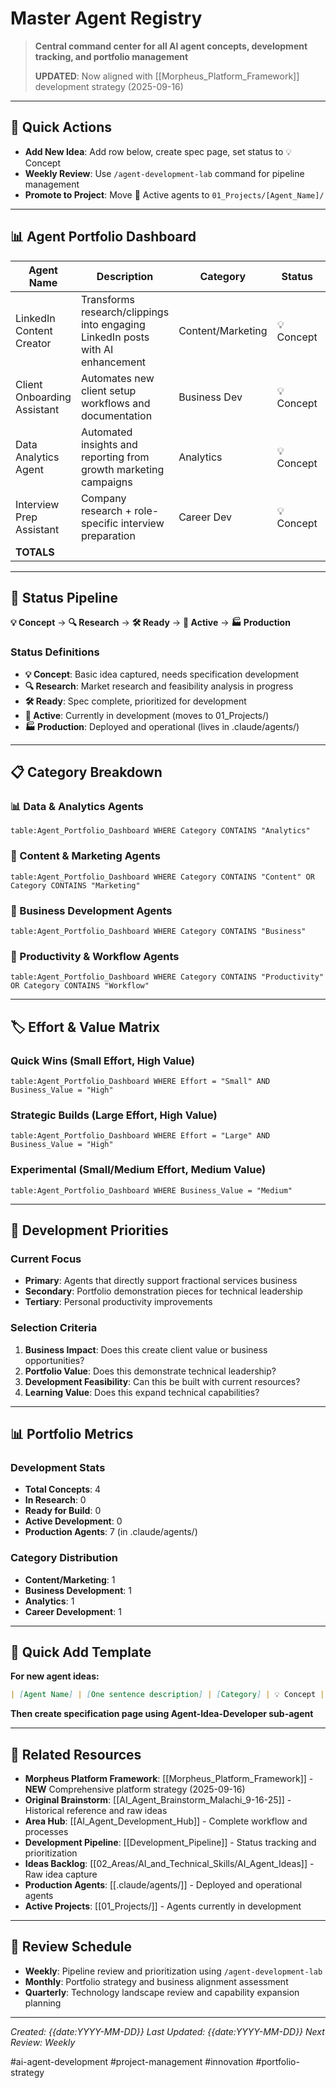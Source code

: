 # Master Agent Registry

> **Central command center for all AI agent concepts, development tracking, and portfolio management**
>
> **UPDATED**: Now aligned with [[Morpheus_Platform_Framework]] development strategy (2025-09-16)

---

## 🎯 Quick Actions

- **Add New Idea**: Add row below, create spec page, set status to 💡 Concept
- **Weekly Review**: Use `/agent-development-lab` command for pipeline management
- **Promote to Project**: Move 🚀 Active agents to `01_Projects/[Agent_Name]/`

---

## 📊 Agent Portfolio Dashboard

| Agent Name | Description | Category | Status | Spec Link | Effort | Business Value | Notes |
|------------|-------------|----------|---------|-----------|--------|----------------|--------|
| LinkedIn Content Creator | Transforms research/clippings into engaging LinkedIn posts with AI enhancement | Content/Marketing | 💡 Concept | [[LinkedIn_Content_Creator]] | Medium | High | Could become client offering |
| Client Onboarding Assistant | Automates new client setup workflows and documentation | Business Dev | 💡 Concept | [[Client_Onboarding_Assistant]] | Large | High | Direct fractional services value |
| Data Analytics Agent | Automated insights and reporting from growth marketing campaigns | Analytics | 💡 Concept | [[Data_Analytics_Agent]] | Large | Medium | Portfolio differentiator |
| Interview Prep Assistant | Company research + role-specific interview preparation | Career Dev | 💡 Concept | [[Interview_Prep_Assistant]] | Small | Medium | Personal + potential product |
| **TOTALS** | | | | | | | |

<!-- TBLFM: @6$6=count(@2..@5) -->
<!-- TBLFM: @6$7=count(@2..@5) -->

---

## 🔄 Status Pipeline

**💡 Concept** → **🔍 Research** → **🛠️ Ready** → **🚀 Active** → **🏭 Production**

### Status Definitions
- **💡 Concept**: Basic idea captured, needs specification development
- **🔍 Research**: Market research and feasibility analysis in progress
- **🛠️ Ready**: Spec complete, prioritized for development
- **🚀 Active**: Currently in development (moves to 01_Projects/)
- **🏭 Production**: Deployed and operational (lives in .claude/agents/)

---

## 📋 Category Breakdown

### 📊 Data & Analytics Agents
```query
table:Agent_Portfolio_Dashboard WHERE Category CONTAINS "Analytics"
```

### 💬 Content & Marketing Agents
```query
table:Agent_Portfolio_Dashboard WHERE Category CONTAINS "Content" OR Category CONTAINS "Marketing"
```

### 🎯 Business Development Agents
```query
table:Agent_Portfolio_Dashboard WHERE Category CONTAINS "Business"
```

### 🔧 Productivity & Workflow Agents
```query
table:Agent_Portfolio_Dashboard WHERE Category CONTAINS "Productivity" OR Category CONTAINS "Workflow"
```

---

## 🏷️ Effort & Value Matrix

### Quick Wins (Small Effort, High Value)
```query
table:Agent_Portfolio_Dashboard WHERE Effort = "Small" AND Business_Value = "High"
```

### Strategic Builds (Large Effort, High Value)
```query
table:Agent_Portfolio_Dashboard WHERE Effort = "Large" AND Business_Value = "High"
```

### Experimental (Small/Medium Effort, Medium Value)
```query
table:Agent_Portfolio_Dashboard WHERE Business_Value = "Medium"
```

---

## 🎯 Development Priorities

### Current Focus
- **Primary**: Agents that directly support fractional services business
- **Secondary**: Portfolio demonstration pieces for technical leadership
- **Tertiary**: Personal productivity improvements

### Selection Criteria
1. **Business Impact**: Does this create client value or business opportunities?
2. **Portfolio Value**: Does this demonstrate technical leadership?
3. **Development Feasibility**: Can this be built with current resources?
4. **Learning Value**: Does this expand technical capabilities?

---

## 📊 Portfolio Metrics

### Development Stats
- **Total Concepts**: 4
- **In Research**: 0
- **Ready for Build**: 0
- **Active Development**: 0
- **Production Agents**: 7 (in .claude/agents/)

### Category Distribution
- **Content/Marketing**: 1
- **Business Development**: 1
- **Analytics**: 1
- **Career Development**: 1

---

## 🔧 Quick Add Template

**For new agent ideas:**

```markdown
| [Agent Name] | [One sentence description] | [Category] | 💡 Concept | [[Agent_Name]] | [Small/Medium/Large] | [Low/Medium/High] | [Initial notes] |
```

**Then create specification page using Agent-Idea-Developer sub-agent**

---

## 🔗 Related Resources

- **Morpheus Platform Framework**: [[Morpheus_Platform_Framework]] - **NEW** Comprehensive platform strategy (2025-09-16)
- **Original Brainstorm**: [[AI_Agent_Brainstorm_Malachi_9-16-25]] - Historical reference and raw ideas
- **Area Hub**: [[AI_Agent_Development_Hub]] - Complete workflow and processes
- **Development Pipeline**: [[Development_Pipeline]] - Status tracking and prioritization
- **Ideas Backlog**: [[02_Areas/AI_and_Technical_Skills/AI_Agent_Ideas]] - Raw idea capture
- **Production Agents**: [[.claude/agents/]] - Deployed and operational agents
- **Active Projects**: [[01_Projects/]] - Agents currently in development

---

## 📅 Review Schedule

- **Weekly**: Pipeline review and prioritization using `/agent-development-lab`
- **Monthly**: Portfolio strategy and business alignment assessment
- **Quarterly**: Technology landscape review and capability expansion planning

---

*Created: {{date:YYYY-MM-DD}}*
*Last Updated: {{date:YYYY-MM-DD}}*
*Next Review: Weekly*

#ai-agent-development #project-management #innovation #portfolio-strategy